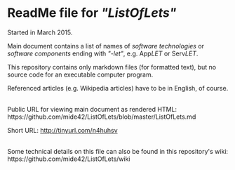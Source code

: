 # ReadMe file for *"ListOfLets"*

Started in March 2015.

Main document contains a list of names of *software technologies* or *software components* ending with *"-let"*, e.g. App*LET* or Serv*LET*.

This repository contains only markdown files (for formatted text), but no source code for an executable computer program.

Referenced articles (e.g. Wikipedia articles) have to be in English, of course.

<br>
Public URL for viewing main document as rendered HTML: https://github.com/mide42/ListOfLets/blob/master/ListOfLets.md

Short URL: http://tinyurl.com/n4huhsv

<br>
Some technical details on this file can also be found in this repository's wiki: https://github.com/mide42/ListOfLets/wiki



